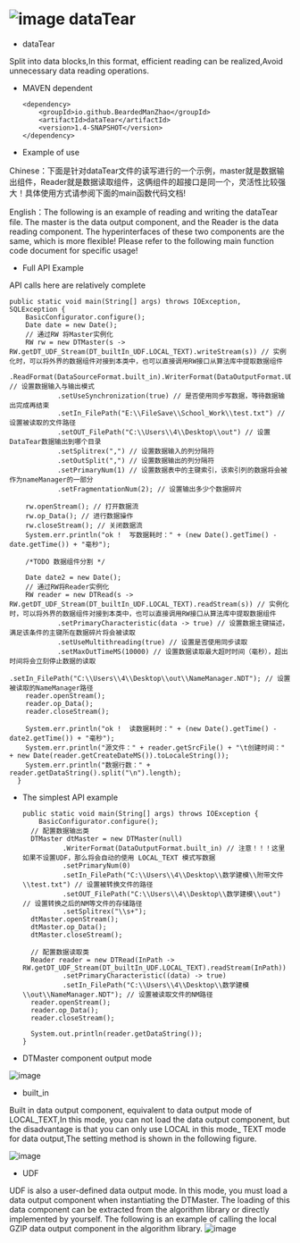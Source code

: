 # ![image](https://user-images.githubusercontent.com/113756063/191922682-384a6cd0-684d-4ca0-b442-9352834b036f.png) dataTear

 - dataTear

  Split into data blocks,In this format, efficient reading can be realized,Avoid unnecessary data reading operations.
  
  - MAVEN dependent

        <dependency>
            <groupId>io.github.BeardedManZhao</groupId>
            <artifactId>dataTear</artifactId>
            <version>1.4-SNAPSHOT</version>
        </dependency>
  
 - Example of use
 
  Chinese：下面是针对dataTear文件的读写进行的一个示例，master就是数据输出组件，Reader就是数据读取组件，这俩组件的超接口是同一个，灵活性比较强大！具体使用方式请参阅下面的main函数代码文档!
  
  
  English：The following is an example of reading and writing the dataTear file. The master is the data output component, and the Reader is the data reading component. The hyperinterfaces of these two components are the same, which is more flexible! Please refer to the following main function code document for specific usage!
  - Full API Example
 
 API calls here are relatively complete
 
    public static void main(String[] args) throws IOException, SQLException {
        BasicConfigurator.configure();
        Date date = new Date();
        // 通过RW 将Master实例化
        RW rw = new DTMaster(s -> RW.getDT_UDF_Stream(DT_builtIn_UDF.LOCAL_TEXT).writeStream(s)) // 实例化时，可以将外界的数据组件对接到本类中，也可以直接调用RW接口从算法库中提取数据组件
                .ReadFormat(DataSourceFormat.built_in).WriterFormat(DataOutputFormat.UDT) // 设置数据输入与输出模式
                .setUseSynchronization(true) // 是否使用同步写数据，等待数据输出完成再结束
                .setIn_FilePath("E:\\FileSave\\School_Work\\test.txt") // 设置被读取的文件路径
                .setOUT_FilePath("C:\\Users\\4\\Desktop\\out") // 设置DataTear数据输出到哪个目录
                .setSplitrex(",") // 设置数据输入的列分隔符
                .setOutSplit(",") // 设置数据输出的列分隔符
                .setPrimaryNum(1) // 设置数据表中的主键索引，该索引列的数据将会被作为nameManager的一部分
                .setFragmentationNum(2); // 设置输出多少个数据碎片

        rw.openStream(); // 打开数据流
        rw.op_Data(); // 进行数据操作
        rw.closeStream(); // 关闭数据流
        System.err.println("ok !  写数据耗时：" + (new Date().getTime() - date.getTime()) + "毫秒");

        /*TODO 数据组件分割 */

        Date date2 = new Date();
        // 通过RW将Reader实例化
        RW reader = new DTRead(s -> RW.getDT_UDF_Stream(DT_builtIn_UDF.LOCAL_TEXT).readStream(s)) // 实例化时，可以将外界的数据组件对接到本类中，也可以直接调用RW接口从算法库中提取数据组件
                .setPrimaryCharacteristic(data -> true) // 设置数据主键描述，满足该条件的主键所在数据碎片将会被读取
                .setUseMultithreading(true) // 设置是否使用同步读取
                .setMaxOutTimeMS(10000) // 设置数据读取最大超时时间（毫秒），超出时间将会立刻停止数据的读取
                .setIn_FilePath("C:\\Users\\4\\Desktop\\out\\NameManager.NDT"); // 设置被读取的NameManager路径
        reader.openStream();
        reader.op_Data();
        reader.closeStream();

        System.err.println("ok !  读数据耗时：" + (new Date().getTime() - date2.getTime()) + "毫秒");
        System.err.println("源文件：" + reader.getSrcFile() + "\t创建时间：" + new Date(reader.getCreateDateMS()).toLocaleString());
        System.err.println("数据行数：" + reader.getDataString().split("\n").length);
      }
- The simplest API example
     
      public static void main(String[] args) throws IOException {
          BasicConfigurator.configure();
        // 配置数据输出类
        DTMaster dtMaster = new DTMaster(null)
                .WriterFormat(DataOutputFormat.built_in) // 注意！！！这里如果不设置UDF，那么将会自动的使用 LOCAL_TEXT 模式写数据
                .setPrimaryNum(0)
                .setIn_FilePath("C:\\Users\\4\\Desktop\\数学建模\\附带文件\\test.txt") // 设置被转换文件的路径
                .setOUT_FilePath("C:\\Users\\4\\Desktop\\数学建模\\out") // 设置转换之后的NM等文件的存储路径
                .setSplitrex("\\s+");
        dtMaster.openStream();
        dtMaster.op_Data();
        dtMaster.closeStream();

        // 配置数据读取类
        Reader reader = new DTRead(InPath -> RW.getDT_UDF_Stream(DT_builtIn_UDF.LOCAL_TEXT).readStream(InPath))
                .setPrimaryCharacteristic((data) -> true)
                .setIn_FilePath("C:\\Users\\4\\Desktop\\数学建模\\out\\NameManager.NDT"); // 设置被读取文件的NM路径
        reader.openStream();
        reader.op_Data();
        reader.closeStream();

        System.out.println(reader.getDataString());
      }
    
 - DTMaster component output mode
 
 ![image](https://user-images.githubusercontent.com/113756063/191901173-5b01ca42-b2ec-461a-99dc-106a6b711eb7.png)
 - built_in
  
  Built in data output component, equivalent to data output mode of LOCAL_TEXT,In this mode, you can not load the data output component, but the disadvantage is that you can only use LOCAL in this mode_ TEXT mode for data output,The setting method is shown in the following figure.
 
![image](https://user-images.githubusercontent.com/113756063/191903087-8d3e70d3-f25e-4a6a-a55d-153a2d7a4c1f.png)

 - UDF

 UDF is also a user-defined data output mode. In this mode, you must load a data output component when instantiating the DTMaster. The loading of this data component can be extracted from the algorithm library or directly implemented by yourself. The following is an example of calling the local GZIP data output component in the algorithm library.
![image](https://user-images.githubusercontent.com/113756063/191902999-d3c19d66-332e-4140-91bf-05d0580fd008.png)


